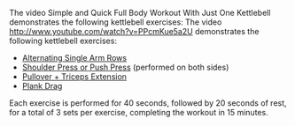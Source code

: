 The video Simple and Quick Full Body Workout With Just One Kettlebell demonstrates the following kettlebell exercises:
The video http://www.youtube.com/watch?v=PPcmKue5a2U demonstrates the following kettlebell exercises:
* [Alternating Single Arm Rows](https://www.youtube.com/watch?v=PPcmKue5a2U&t=3s)
* [Shoulder Press or Push Press](https://www.youtube.com/watch?v=PPcmKue5a2U&t=5s) (performed on both sides)
* [Pullover + Triceps Extension](https://www.youtube.com/watch?v=PPcmKue5a2U&t=12s)
* [Plank Drag](https://www.youtube.com/watch?v=PPcmKue5a2U&t=15s)

  
Each exercise is performed for 40 seconds, followed by 20 seconds of rest, for a total of 3 sets per exercise, completing the workout in 15 minutes.
